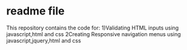 # readme file
This repository contains the code for:
1)Validating HTML inputs using javascript,html and css
2Creating Responsive navigation menus using javascript,jquery,html and css
